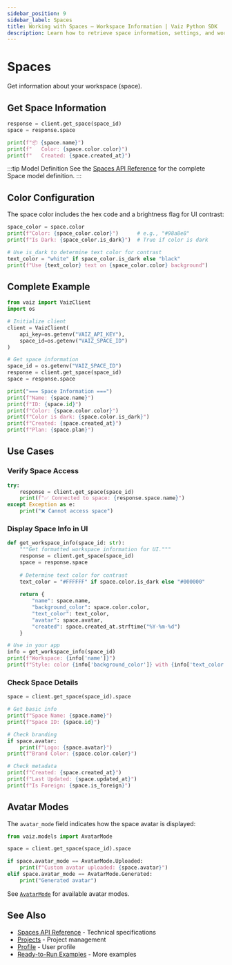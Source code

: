 ```yaml
---
sidebar_position: 9
sidebar_label: Spaces
title: Working with Spaces — Workspace Information | Vaiz Python SDK
description: Learn how to retrieve space information, settings, and workspace details using the Vaiz Python SDK. Complete guide with examples.
---
```


# Spaces

Get information about your workspace (space).

## Get Space Information

```python
response = client.get_space(space_id)
space = response.space

print(f"📦 {space.name}")
print(f"   Color: {space.color.color}")
print(f"   Created: {space.created_at}")
```

:::tip Model Definition
See the [Spaces API Reference](../api-reference/spaces) for the complete Space model definition.
:::

## Color Configuration

The space color includes the hex code and a brightness flag for UI contrast:

```python
space_color = space.color
print(f"Color: {space_color.color}")      # e.g., "#98a8e8"
print(f"Is Dark: {space_color.is_dark}")  # True if color is dark

# Use is_dark to determine text color for contrast
text_color = "white" if space_color.is_dark else "black"
print(f"Use {text_color} text on {space_color.color} background")
```

## Complete Example

```python
from vaiz import VaizClient
import os

# Initialize client
client = VaizClient(
    api_key=os.getenv("VAIZ_API_KEY"),
    space_id=os.getenv("VAIZ_SPACE_ID")
)

# Get space information
space_id = os.getenv("VAIZ_SPACE_ID")
response = client.get_space(space_id)
space = response.space

print("=== Space Information ===")
print(f"Name: {space.name}")
print(f"ID: {space.id}")
print(f"Color: {space.color.color}")
print(f"Color is dark: {space.color.is_dark}")
print(f"Created: {space.created_at}")
print(f"Plan: {space.plan}")
```

## Use Cases

### Verify Space Access

```python
try:
    response = client.get_space(space_id)
    print(f"✅ Connected to space: {response.space.name}")
except Exception as e:
    print("❌ Cannot access space")
```

### Display Space Info in UI

```python
def get_workspace_info(space_id: str):
    """Get formatted workspace information for UI."""
    response = client.get_space(space_id)
    space = response.space
    
    # Determine text color for contrast
    text_color = "#FFFFFF" if space.color.is_dark else "#000000"
    
    return {
        "name": space.name,
        "background_color": space.color.color,
        "text_color": text_color,
        "avatar": space.avatar,
        "created": space.created_at.strftime("%Y-%m-%d")
    }

# Use in your app
info = get_workspace_info(space_id)
print(f"Workspace: {info['name']}")
print(f"Style: color {info['background_color']} with {info['text_color']} text")
```

### Check Space Details

```python
space = client.get_space(space_id).space

# Get basic info
print(f"Space Name: {space.name}")
print(f"Space ID: {space.id}")

# Check branding
if space.avatar:
    print(f"Logo: {space.avatar}")
print(f"Brand Color: {space.color.color}")

# Check metadata
print(f"Created: {space.created_at}")
print(f"Last Updated: {space.updated_at}")
print(f"Is Foreign: {space.is_foreign}")
```

## Avatar Modes

The `avatar_mode` field indicates how the space avatar is displayed:

```python
from vaiz.models import AvatarMode

space = client.get_space(space_id).space

if space.avatar_mode == AvatarMode.Uploaded:
    print(f"Custom avatar uploaded: {space.avatar}")
elif space.avatar_mode == AvatarMode.Generated:
    print("Generated avatar")
```

See [`AvatarMode`](../api-reference/enums#avatarmode) for available avatar modes.

## See Also

- [Spaces API Reference](../api-reference/spaces) - Technical specifications
- [Projects](./projects) - Project management
- [Profile](./profile) - User profile
- [Ready-to-Run Examples](../patterns/ready-to-run) - More examples

